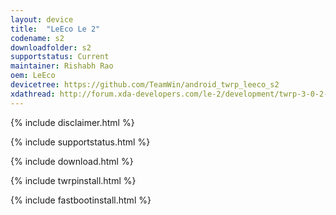 ```yaml
---
layout: device
title:  "LeEco Le 2"
codename: s2
downloadfolder: s2
supportstatus: Current
maintainer: Rishabh Rao
oem: LeEco
devicetree: https://github.com/TeamWin/android_twrp_leeco_s2
xdathread: http://forum.xda-developers.com/le-2/development/twrp-3-0-2-0-s2-built-source-custom-t3512723
---
```


{% include disclaimer.html %}

{% include supportstatus.html %}

{% include download.html %}

{% include twrpinstall.html %}

{% include fastbootinstall.html %}


